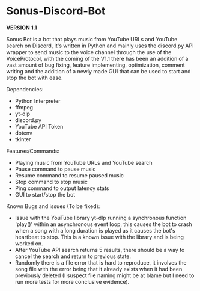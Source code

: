 # Sonus-Discord-Bot

__VERSION 1.1__

Sonus Bot is a bot that plays music from YouTube URLs and YouTube search on Discord, it's written in Python and mainly uses the discord.py API wrapper to send music to the voice channel through the use of the VoiceProtocol, with the coming of the V1.1 there has been an addition of a vast amount of bug fixing, feature implementing, optimization, comment writing and the addition of a newly made GUI that can be used to start and stop the bot with ease.

Dependencies:

- Python Interpreter
- ffmpeg
- yt-dlp
- discord.py
- YouTube API Token
- dotenv
- tkinter

Features/Commands:

- Playing music from YouTube URLs and YouTube search
- Pause command to pause music
- Resume command to resume paused music
- Stop command to stop music
- Ping command to output latency stats
- GUI to start/stop the bot

Known Bugs and issues (To be fixed):

- Issue with the YouTube library yt-dlp running a synchronous function 'play()' within an asynchronous event loop, this causes the bot to crash when a song with a long duration is played as it causes the bot's heartbeat to stop. This is a known issue with the library and is being worked on.
- After YouTube API search returns 5 results, there should be a way to cancel the search and return to previous state.
- Randomly there is a file error that is hard to reproduce, it involves the song file with the error being that it already exists when it had been previously deleted (I suspect file naming might be at blame but I need to run more tests for more conclusive evidence).